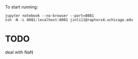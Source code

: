 To start running:

```
jupyter notebook --no-browser --port=8081
ssh -N -L 8081:localhost:8081 jinli11@raptorx4.uchicago.edu
```



# TODO

deal with NaN